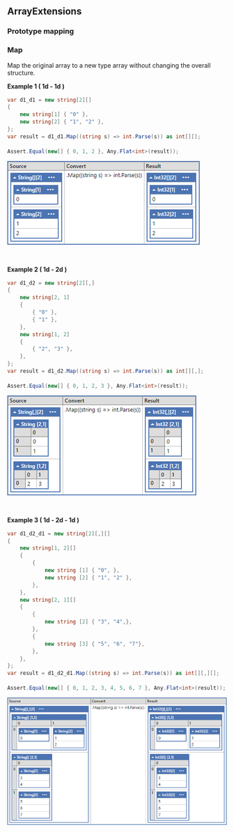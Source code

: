 ## ArrayExtensions

### Prototype mapping

### Map

Map the original array to a new type array without changing the overall structure.

**Example 1 ( 1d - 1d )**

```csharp
var d1_d1 = new string[2][]
{
    new string[1] { "0" },
    new string[2] { "1", "2" },
};
var result = d1_d1.Map((string s) => int.Parse(s)) as int[][];

Assert.Equal(new[] { 0, 1, 2 }, Any.Flat<int>(result));
```

![image-20221227131745251](https://raw.githubusercontent.com/zmjack/NStandard/master/docs/images/image-20221227131745251.png)

<br/>

**Example 2 ( 1d - 2d )**

```csharp
var d1_d2 = new string[2][,]
{
    new string[2, 1]
    {
        { "0" },
        { "1" },
    },
    new string[1, 2]
    {
        { "2", "3" },
    },
};
var result = d1_d2.Map((string s) => int.Parse(s)) as int[][,];

Assert.Equal(new[] { 0, 1, 2, 3 }, Any.Flat<int>(result));
```

![image-20221227134222183](https://raw.githubusercontent.com/zmjack/NStandard/master/docs/images/image-20221227134222183.png)

<br/>

**Example 3 ( 1d - 2d - 1d )**

```csharp
var d1_d2_d1 = new string[2][,][]
{
    new string[1, 2][]
    {
        {
            new string [1] { "0", },
            new string [2] { "1", "2" },
        },
    },
    new string[2, 1][]
    {
        {
            new string [2] { "3", "4",},
        },
        {
            new string [3] { "5", "6", "7"},
        },
    },
};
var result = d1_d2_d1.Map((string s) => int.Parse(s)) as int[][,][];

Assert.Equal(new[] { 0, 1, 2, 3, 4, 5, 6, 7 }, Any.Flat<int>(result));
```

![image-20221227134321883](https://raw.githubusercontent.com/zmjack/NStandard/master/docs/images/image-20221227134321883.png)

<br/>